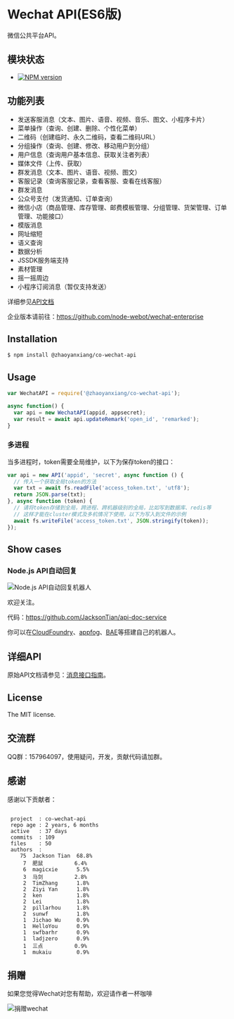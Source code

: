 Wechat API(ES6版)
===========
微信公共平台API。

## 模块状态
- [![NPM version](https://badge.fury.io/js/@zhaoyanxiang%2Fco-wechat-api.png)](https://badge.fury.io/js/@zhaoyanxiang%2Fco-wechat-api)
## 功能列表
- 发送客服消息（文本、图片、语音、视频、音乐、图文、小程序卡片）
- 菜单操作（查询、创建、删除、个性化菜单）
- 二维码（创建临时、永久二维码，查看二维码URL）
- 分组操作（查询、创建、修改、移动用户到分组）
- 用户信息（查询用户基本信息、获取关注者列表）
- 媒体文件（上传、获取）
- 群发消息（文本、图片、语音、视频、图文）
- 客服记录（查询客服记录，查看客服、查看在线客服）
- 群发消息
- 公众号支付（发货通知、订单查询）
- 微信小店（商品管理、库存管理、邮费模板管理、分组管理、货架管理、订单管理、功能接口）
- 模版消息
- 网址缩短
- 语义查询
- 数据分析
- JSSDK服务端支持
- 素材管理
- 摇一摇周边
- 小程序订阅消息（暂仅支持发送）

详细参见[API文档](http://doxmate.cool/node-webot/co-wechat-api/api.html)

企业版本请前往：<https://github.com/node-webot/wechat-enterprise>

## Installation

```sh
$ npm install @zhaoyanxiang/co-wechat-api
```

## Usage

```js
var WechatAPI = require('@zhaoyanxiang/co-wechat-api');

async function() {
  var api = new WechatAPI(appid, appsecret);
  var result = await api.updateRemark('open_id', 'remarked');
}
```

### 多进程
当多进程时，token需要全局维护，以下为保存token的接口：

```js
var api = new API('appid', 'secret', async function () {
  // 传入一个获取全局token的方法
  var txt = await fs.readFile('access_token.txt', 'utf8');
  return JSON.parse(txt);
}, async function (token) {
  // 请将token存储到全局，跨进程、跨机器级别的全局，比如写到数据库、redis等
  // 这样才能在cluster模式及多机情况下使用，以下为写入到文件的示例
  await fs.writeFile('access_token.txt', JSON.stringify(token));
});
```

## Show cases
### Node.js API自动回复

![Node.js API自动回复机器人](http://nodeapi.diveintonode.org/assets/qrcode.jpg)

欢迎关注。

代码：<https://github.com/JacksonTian/api-doc-service>

你可以在[CloudFoundry](http://www.cloudfoundry.com/)、[appfog](https://www.appfog.com/)、[BAE](http://developer.baidu.com/wiki/index.php?title=docs/cplat/rt/node.js)等搭建自己的机器人。

## 详细API
原始API文档请参见：[消息接口指南](http://mp.weixin.qq.com/wiki/index.php?title=消息接口指南)。
## License
The MIT license.

## 交流群
QQ群：157964097，使用疑问，开发，贡献代码请加群。

## 感谢
感谢以下贡献者：

```

 project  : co-wechat-api
 repo age : 2 years, 6 months
 active   : 37 days
 commits  : 109
 files    : 50
 authors  :
    75  Jackson Tian  68.8%
     7  肥鼠          6.4%
     6  magicxie      5.5%
     3  马剑          2.8%
     2  TimZhang      1.8%
     2  Ziyi Yan      1.8%
     2  ken           1.8%
     2  Lei           1.8%
     2  pillarhou     1.8%
     2  sunwf         1.8%
     1  Jichao Wu     0.9%
     1  HelloYou      0.9%
     1  swfbarhr      0.9%
     1  ladjzero      0.9%
     1  三点          0.9%
     1  mukaiu        0.9%

```

## 捐赠
如果您觉得Wechat对您有帮助，欢迎请作者一杯咖啡

![捐赠wechat](https://cloud.githubusercontent.com/assets/327019/2941591/2b9e5e58-d9a7-11e3-9e80-c25aba0a48a1.png)

